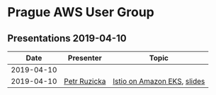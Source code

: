 # Prague AWS User Group

## Presentations 2019-04-10

| Date       | Presenter                                                | Topic                                                                                                                         |
|------------|----------------------------------------------------------|-------------------------------------------------------------------------------------------------------------------------------|
| 2019-04-10 |                                                          |                                                                                                                               |
| 2019-04-10 | [Petr Ruzicka](https://www.linkedin.com/in/petrruzicka/) | [Istio on Amazon EKS](https://ruzickap.github.io/k8s-istio-webinar/), [slides](https://slides.com/ruzickap/k8s-istio-webinar) |

